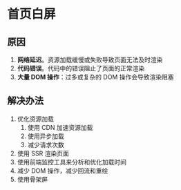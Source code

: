 # 首页白屏

## 原因

1. **网络延迟**。资源加载缓慢或失败导致页面无法及时渲染
2. **代码错误**。代码中的错误阻止了页面的正常渲染
3. **大量 DOM 操作**：过多或复杂的 DOM 操作会导致渲染阻塞

## 解决办法

1. 优化资源加载
   1. 使用 CDN 加速资源加载
   2. 使用异步加载
   3. 减少请求次数
2. 使用 SSR 渲染页面
3. 使用前端监控工具来分析和优化加载时间
4. 减少 DOM 操作，减少回流和重绘
5. 使用骨架屏
